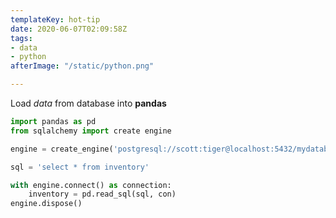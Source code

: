 ```yaml
---
templateKey: hot-tip
date: 2020-06-07T02:09:58Z
tags:
- data
- python
afterImage: "/static/python.png"

---
```

Load _data_ from database into **pandas**

``` python
import pandas as pd
from sqlalchemy import create engine

engine = create_engine('postgresql://scott:tiger@localhost:5432/mydatabase')

sql = 'select * from inventory'

with engine.connect() as connection:
    inventory = pd.read_sql(sql, con)
engine.dispose()

```